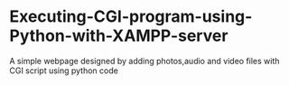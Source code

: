 # Executing-CGI-program-using-Python-with-XAMPP-server
A simple webpage designed by adding photos,audio and video files with CGI script using python code
